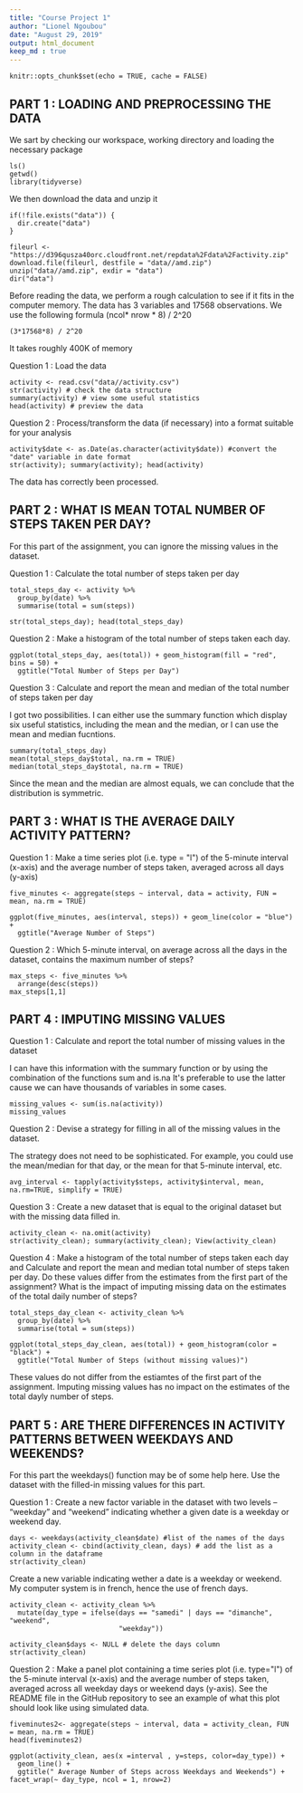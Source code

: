 ```yaml
---
title: "Course Project 1"
author: "Lionel Ngoubou"
date: "August 29, 2019"
output: html_document
keep_md : true
---
```


```{r setup, include=FALSE}
knitr::opts_chunk$set(echo = TRUE, cache = FALSE)
```

PART 1 : LOADING AND PREPROCESSING THE DATA
-------------------------------------------

We sart by checking our workspace, working directory and loading the necessary package
```{r check the environment}
ls()
getwd()
library(tidyverse)
```

We then download the data and unzip it
```{r load data}
if(!file.exists("data")) {
  dir.create("data")
}

fileurl <- "https://d396qusza40orc.cloudfront.net/repdata%2Fdata%2Factivity.zip"
download.file(fileurl, destfile = "data//amd.zip")
unzip("data//amd.zip", exdir = "data")
dir("data")
```

Before reading the data, we perform a rough calculation to see if it fits in the computer memory.
The data has 3 variables and 17568 observations. We use the following formula
(ncol* nrow * 8) / 2^20
 
```{r memory calculation}
(3*17568*8) / 2^20
```
It takes roughly 400K of memory


Question 1 : Load the data

```{r data loading}
activity <- read.csv("data//activity.csv")
str(activity) # check the data structure
summary(activity) # view some useful statistics
head(activity) # preview the data
```

Question 2 : Process/transform the data (if necessary) into a format suitable for your analysis

```{r data processing}
activity$date <- as.Date(as.character(activity$date)) #convert the "date" variable in date format
str(activity); summary(activity); head(activity)
```
The data has correctly been processed.



PART 2 : WHAT IS MEAN TOTAL NUMBER OF STEPS TAKEN PER DAY?
----------------------------------------------------------
For this part of the assignment, you can ignore the missing values in the dataset.

Question 1 : Calculate the total number of steps taken per day

```{r steps total}
total_steps_day <- activity %>%
  group_by(date) %>%
  summarise(total = sum(steps))

str(total_steps_day); head(total_steps_day)
```


Question 2 : Make a histogram of the total number of steps taken each day.

```{r total steps histogram}
ggplot(total_steps_day, aes(total)) + geom_histogram(fill = "red", bins = 50) +
  ggtitle("Total Number of Steps per Day")
```


Question 3 :  Calculate and report the mean and median of the total number of steps taken per day

I got two possibilities. I can either use the summary function which display six
useful statistics, including the mean and the median, or I can use the mean
and median fucntions.

```{r mean and median of total number of steps}
summary(total_steps_day)
mean(total_steps_day$total, na.rm = TRUE)
median(total_steps_day$total, na.rm = TRUE)
```

Since the mean and the median are almost equals, we can conclude that the distribution is symmetric.



PART 3 : WHAT IS THE AVERAGE DAILY ACTIVITY PATTERN?
----------------------------------------------------

Question 1 :  Make a time series plot (i.e. type = "l") of the 5-minute interval (x-axis)
and the average number of steps taken, averaged across all days (y-axis)

```{r group the data by interval}
five_minutes <- aggregate(steps ~ interval, data = activity, FUN = mean, na.rm = TRUE)
```

```{r time series plot of the 5-minute interval and the average number of steps}
ggplot(five_minutes, aes(interval, steps)) + geom_line(color = "blue") +
  ggtitle("Average Number of Steps")
```


Question 2 : Which 5-minute interval, on average across all the days in the dataset,
contains the maximum number of steps?

```{r maximum number of steps}
max_steps <- five_minutes %>%
  arrange(desc(steps))
max_steps[1,1]
```


PART 4 : IMPUTING MISSING VALUES
--------------------------------

Question 1 : Calculate and report the total number of missing values in the dataset

I can have this information with the summary function or by using the combination of the functions sum and is.na
It's preferable to use the latter cause we can have thousands of variables in some cases.

```{r total of missing values}
missing_values <- sum(is.na(activity))
missing_values
```


Question 2 : Devise a strategy for filling in all of the missing values in the dataset. 

The strategy does not need to be sophisticated.
For example, you could use the mean/median for that day, or the mean for that 5-minute interval, etc.

```{r filling in missing values}
avg_interval <- tapply(activity$steps, activity$interval, mean, na.rm=TRUE, simplify = TRUE)

```


Question 3 : Create a new dataset that is equal to the original dataset but with the missing data filled in.

```{r new dataset without missing values}
activity_clean <- na.omit(activity)
str(activity_clean); summary(activity_clean); View(activity_clean)
```


Question 4 : Make a histogram of the total number of steps taken each day and Calculate and report the mean
and median total number of steps taken per day. Do these values differ from the estimates
from the first part of the assignment?
What is the impact of imputing missing data on the estimates of the total daily number of steps?

```{r total number of steps}
total_steps_day_clean <- activity_clean %>%
  group_by(date) %>%
  summarise(total = sum(steps))
```


```{r histogram of the total number of steps}
ggplot(total_steps_day_clean, aes(total)) + geom_histogram(color = "black") +
  ggtitle("Total Number of Steps (without missing values)")
```

These values do not differ from the estiamtes of the first part of the assignment.
Imputing missing values has no impact on the estimates of the total dayly number of steps.



PART 5 : ARE THERE DIFFERENCES IN ACTIVITY PATTERNS BETWEEN WEEKDAYS AND WEEKENDS?
--------------------------------------------------------------------------------

For this part the weekdays() function may be of some help here. 
Use the dataset with the filled-in missing values for this part.

Question 1 : Create a new factor variable in the dataset with two levels – “weekday” and “weekend” 
indicating whether a given date is a weekday or weekend day.

```{r list of names of days}
days <- weekdays(activity_clean$date) #list of the names of the days
activity_clean <- cbind(activity_clean, days) # add the list as a column in the dataframe
str(activity_clean)
```

Create a new variable indicating wether a date is a weekday or weekend.
My computer system is in french, hence the use of french days.

```{r create the new factor variable}
activity_clean <- activity_clean %>%
  mutate(day_type = ifelse(days == "samedi" | days == "dimanche", "weekend",
                           "weekday"))

activity_clean$days <- NULL # delete the days column
str(activity_clean)
```


Question 2 : Make a panel plot containing a time series plot (i.e. type="l") of the 5-minute interval (x-axis)
and the average number of steps taken, averaged across all weekday days or weekend days (y-axis).
See the README file in the GitHub repository to see an example of what this plot should look like 
using simulated data.
```{r group data by interval}
fiveminutes2<- aggregate(steps ~ interval, data = activity_clean, FUN = mean, na.rm = TRUE)
head(fiveminutes2)
```


```{r panel plot of the time series}
ggplot(activity_clean, aes(x =interval , y=steps, color=day_type)) +
  geom_line() +
  ggtitle(" Average Number of Steps across Weekdays and Weekends") +
facet_wrap(~ day_type, ncol = 1, nrow=2)
```







